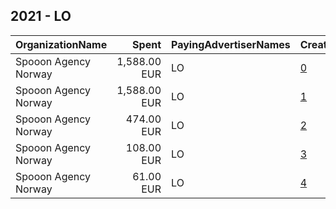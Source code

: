 ## 2021 - LO 
|OrganizationName|Spent|PayingAdvertiserNames|CreativeUrls|Impressions|Genders|AgeBrackets|CountryCodes|BillingAddresses|CandidateBallotInformation|
|:---|---:|:---|:---|---:|:---|:---|:---|:---|:---|
|Spooon Agency Norway|1,588.00 EUR|LO|[0](https://www.snap.com/political-ads/asset/3379d214bd47e96299458486f9b2772d7e84d84887b3ce09dcbca96e248f3ae3?mediaType=png)|586,496|||norway|"Grensen 17,Oslo,0159,NO"||
|Spooon Agency Norway|1,588.00 EUR|LO|[1](https://www.snap.com/political-ads/asset/77ffba7fadacfcae5bf57b1eb604cb018b6a20171b41703105bf836ee05acb51?mediaType=png)|528,118|||norway|"Grensen 17,Oslo,0159,NO"||
|Spooon Agency Norway|474.00 EUR|LO|[2](https://www.snap.com/political-ads/asset/d222c8fbfcc2e4e63bff657bcc657d60ca4f81bdc1021e2efd9f715ce562af3b?mediaType=mp4)|75,060||20+|norway|"Grensen 17,Oslo,0159,NO"||
|Spooon Agency Norway|108.00 EUR|LO|[3](https://www.snap.com/political-ads/asset/efbdf3d0e7d08111749a8fc74626eca75c7a97642dc0c292f1adeccd998d746b?mediaType=mp4)|16,062||20+|norway|"Grensen 17,Oslo,0159,NO"||
|Spooon Agency Norway|61.00 EUR|LO|[4](https://www.snap.com/political-ads/asset/3cbdafed3fea644188b3df1f99e9281a9774eb4dcdd126fd8140a91b387fe66e?mediaType=mp4)|9,281||20+|norway|"Grensen 17,Oslo,0159,NO"||
